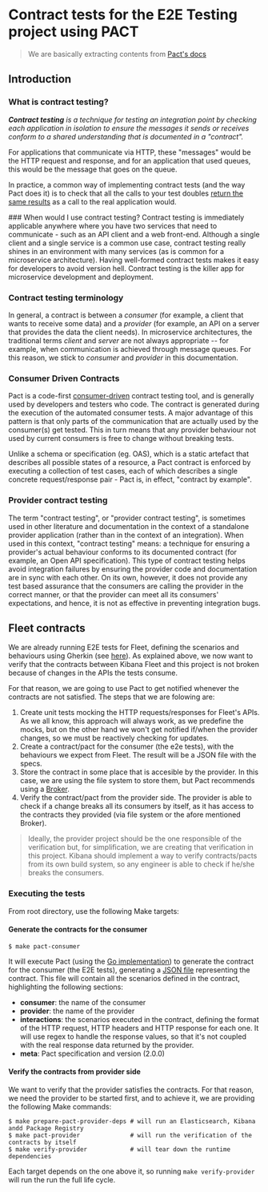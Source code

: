 # Contract tests for the E2E Testing project using PACT

> We are basically extracting contents from [Pact's docs](https://docs.pact.io)

## Introduction

### What is contract testing?
_**Contract testing** is a technique for testing an integration point by checking each application in isolation to ensure the messages it sends or receives conform to a shared understanding that is documented in a "contract"._

For applications that communicate via HTTP, these "messages" would be the HTTP request and response, and for an application that used queues, this would be the message that goes on the queue.

In practice, a common way of implementing contract tests (and the way Pact does it) is to check that all the calls to your test doubles [return the same results](https://martinfowler.com/bliki/ContractTest.html) as a call to the real application would.

### When would I use contract testing?
Contract testing is immediately applicable anywhere where you have two services that need to communicate - such as an API client and a web front-end. Although a single client and a single service is a common use case, contract testing really shines in an environment with many services (as is common for a microservice architecture). Having well-formed contract tests makes it easy for developers to avoid version hell. Contract testing is the killer app for microservice development and deployment.

### Contract testing terminology
In general, a contract is between a _consumer_ (for example, a client that wants to receive some data) and a _provider_ (for example, an API on a server that provides the data the client needs). In microservice architectures, the traditional terms _client_ and _server_ are not always appropriate -- for example, when communication is achieved through message queues. For this reason, we stick to _consumer_ and _provider_ in this documentation.

### Consumer Driven Contracts
Pact is a code-first [consumer-driven](http://martinfowler.com/articles/consumerDrivenContracts.html) contract testing tool, and is generally used by developers and testers who code. The contract is generated during the execution of the automated consumer tests. A major advantage of this pattern is that only parts of the communication that are actually used by the consumer(s) get tested. This in turn means that any provider behaviour not used by current consumers is free to change without breaking tests.

Unlike a schema or specification (eg. OAS), which is a static artefact that describes all possible states of a resource, a Pact contract is enforced by executing a collection of test cases, each of which describes a single concrete request/response pair - Pact is, in effect, "contract by example".

### Provider contract testing
The term "contract testing", or "provider contract testing", is sometimes used in other literature and documentation in the context of a standalone provider application (rather than in the context of an integration). When used in this context, "contract testing" means: a technique for ensuring a provider's actual behaviour conforms to its documented contract (for example, an Open API specification). This type of contract testing helps avoid integration failures by ensuring the provider code and documentation are in sync with each other. On its own, however, it does not provide any test based assurance that the consumers are calling the provider in the correct manner, or that the provider can meet all its consumers' expectations, and hence, it is not as effective in preventing integration bugs.

## Fleet contracts
We are already running E2E tests for Fleet, defining the scenarios and behaviours using Gherkin (see [here](./e2e/_suites/ingest-manager/features)). As explained above, we now want to verify that the contracts between Kibana Fleet and this project is not broken because of changes in the APIs the tests consume.

For that reason, we are going to use Pact to get notified whenever the contracts are not satisfied. The steps that we are folowing are:

1. Create unit tests mocking the HTTP requests/responses for Fleet's APIs. As we all know, this approach will always work, as we predefine the mocks, but on the other hand we won't get notified if/when the provider changes, so we must be reactively checking for updates.
1. Create a contract/pact for the consumer (the e2e tests), with the behaviours we expect from Fleet. The result will be a JSON file with the specs.
1. Store the contract in some place that is accesible by the provider. In this case, we are using the file system to store them, but Pact recommends using a [Broker](https://github.com/pact-foundation/pact_broker).
1. Verify the contract/pact from the provider side. The provider is able to check if a change breaks all its consumers by itself, as it has access to the contracts they provided (via file system or the afore mentioned Broker).

>Ideally, the provider project should be the one responsible of the verification but, for simplification, we are creating that verification in this project. Kibana should implement a way to verify contracts/pacts from its own build system, so any engineer is able to check if he/she breaks the consumers.

### Executing the tests
From root directory, use the following Make targets:

#### Generate the contracts for the consumer
```shell
$ make pact-consumer
```

It will execute Pact (using the [Go implementation](https://github.com/pact-foundation/pact-go/)) to generate the contract for the consumer (the E2E tests), generating a [JSON file](./pacts/e2e_testing_framework-fleet.json) representing the contract. This file will contain all the scenarios defined in the contract, highlighting the following sections:

- **consumer**: the name of the consumer
- **provider**: the name of the provider
- **interactions**: the scenarios executed in the contract, defining the format of the HTTP request, HTTP headers and HTTP response for each one. It will use regex to handle the response values, so that it's not coupled with the real response data returned by the provider.
- **meta**: Pact specification and version (2.0.0)


#### Verify the contracts from provider side
We want to verify that the provider satisfies the contracts. For that reason, we need the provider to be started first, and to achieve it, we are providing the following Make commands:

```shell
$ make prepare-pact-provider-deps # will run an Elasticsearch, Kibana andd Package Registry
$ make pact-provider              # will run the verification of the contracts by itself
$ make verify-provider            # will tear down the runtime dependencies
```

Each target depends on the one above it, so running `make verify-provider` will run the run the full life cycle.
